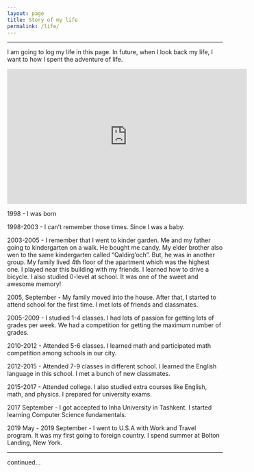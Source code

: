 ```yaml
---
layout: page
title: Story of my life
permalink: /life/
---
```

<style type="text/css">
  strong {
    font-weight: 600;
  }
  hr {
    margin-bottom: 10px;
  }

  li {
    line-height: 30px;
  }
</style>

---
I am going to log my life in this page. In future, when I look back my life, I want to how I spent the adventure of life.

<iframe width="560" height="315" src="https://www.youtube.com/embed/W-TE_Ys4iwM" title="YouTube video player" frameborder="0" allow="accelerometer; autoplay; clipboard-write; encrypted-media; gyroscope; picture-in-picture; web-share" allowfullscreen></iframe>

1998 - I was born

1998-2003 - I can’t remember those times. Since I was a baby.

2003-2005 - I remember that I went to kinder garden. Me and my father going to kindergarten on a walk. He bought me candy. My elder brother also wen to the same kindergarten called “Qaldirg’och”. But, he was in another group. My family lived 4th floor of the apartment which was the highest one. I played near this building with my friends. I learned how to drive a bicycle. I also studied 0-level at school. It was one of the sweet and awesome memory!

2005, September - My family moved into the house. After that, I started to attend school for the first time. I met lots of friends and classmates.

2005-2009 - I studied 1-4 classes. I had lots of passion for getting lots of grades per week. We had a competition for getting the maximum number of grades.

2010-2012 - Attended 5-6 classes. I learned math and participated math competition among schools in our city.

2012-2015 - Attended 7-9 classes in different school. I learned the English language in this school. I met a bunch of new classmates.

2015-2017 - Attended college. I also studied extra courses like English, math, and physics. I prepared for university exams.

2017 September - I got accepted to Inha University in Tashkent. I started learning Computer Science fundamentals.

2019 May - 2019 September - I went to U.S.A with Work and Travel program. It was my first going to foreign country. I spend summer at Bolton Landing, New York.

---
continued...
